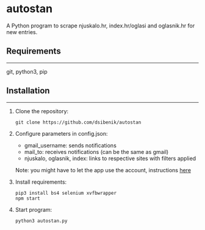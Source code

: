 # autostan
A Python program to scrape njuskalo.hr, index.hr/oglasi and oglasnik.hr for new entries.

## Requirements
------
git, python3, pip

## Installation
------
1. Clone the repository:
	```
	git clone https://github.com/dsibenik/autostan
	```

2. Configure parameters in config.json:
	- gmail_username: sends notifications
	- mail_to: receives notifications (can be the same as gmail)
	- njuskalo, oglasnik, index: links to respective sites with filters applied

	Note: you might have to let the app use the account, instructions [here](https://support.google.com/accounts/answer/6010255?hl=en)

3. Install requirements:
	```
	pip3 install bs4 selenium xvfbwrapper
	npm start
	```

4. Start program:
	```
	python3 autostan.py
	```